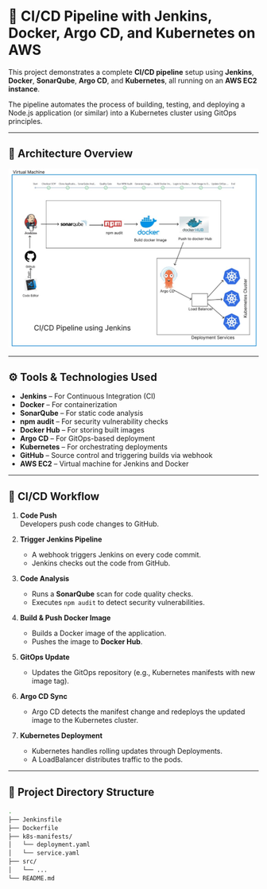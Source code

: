 # 🚀 CI/CD Pipeline with Jenkins, Docker, Argo CD, and Kubernetes on AWS

This project demonstrates a complete **CI/CD pipeline** setup using **Jenkins**, **Docker**, **SonarQube**, **Argo CD**, and **Kubernetes**, all running on an **AWS EC2 instance**.

The pipeline automates the process of building, testing, and deploying a Node.js application (or similar) into a Kubernetes cluster using GitOps principles.

---
## 🧱 Architecture Overview

![Architecture Diagram](image/cicd.jpg)

> 

---

## ⚙️ Tools & Technologies Used

- **Jenkins** – For Continuous Integration (CI)  
- **Docker** – For containerization  
- **SonarQube** – For static code analysis  
- **npm audit** – For security vulnerability checks  
- **Docker Hub** – For storing built images  
- **Argo CD** – For GitOps-based deployment  
- **Kubernetes** – For orchestrating deployments  
- **GitHub** – Source control and triggering builds via webhook  
- **AWS EC2** – Virtual machine for Jenkins and Docker  

---

## 🧭 CI/CD Workflow

1. **Code Push**  
   Developers push code changes to GitHub.

2. **Trigger Jenkins Pipeline**  
   - A webhook triggers Jenkins on every code commit.  
   - Jenkins checks out the code from GitHub.

3. **Code Analysis**  
   - Runs a **SonarQube** scan for code quality checks.  
   - Executes `npm audit` to detect security vulnerabilities.

4. **Build & Push Docker Image**  
   - Builds a Docker image of the application.  
   - Pushes the image to **Docker Hub**.

5. **GitOps Update**  
   - Updates the GitOps repository (e.g., Kubernetes manifests with new image tag).

6. **Argo CD Sync**  
   - Argo CD detects the manifest change and redeploys the updated image to the Kubernetes cluster.

7. **Kubernetes Deployment**  
   - Kubernetes handles rolling updates through Deployments.  
   - A LoadBalancer distributes traffic to the pods.

---

## 📂 Project Directory Structure

```bash
.
├── Jenkinsfile
├── Dockerfile
├── k8s-manifests/
│   └── deployment.yaml
│   └── service.yaml
├── src/
│   └── ...
└── README.md
